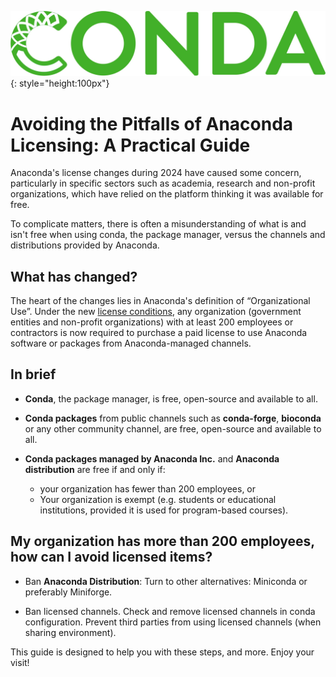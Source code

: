 ![](pages/images/Conda_logo.jpg){: style="height:100px"}

# Avoiding the Pitfalls of Anaconda Licensing: A Practical Guide

Anaconda's license changes during 2024 have caused some concern, particularly in specific sectors such as academia, research and non-profit organizations, which have relied on the platform thinking it was available for free.

To complicate matters, there is often a misunderstanding of what is and isn't free when using conda, the package manager, versus the channels and distributions provided by Anaconda.

## What has changed?

The heart of the changes lies in Anaconda's definition of “Organizational Use”. Under the new [license conditions](https://legal.anaconda.com/policies/en/?name=terms-of-service#anaconda-terms-of-service), any organization (government entities and non-profit organizations) with at least 200 employees or contractors is now required to purchase a paid license to use Anaconda software or packages from Anaconda-managed channels.

## In brief

* **Conda**, the package manager, is free, open-source and available to all.

* **Conda packages** from public channels such as **conda-forge**, **bioconda** or any other community channel, are free, open-source and available to all.

*  **Conda packages managed by Anaconda Inc.** and **Anaconda distribution** are free if and only if:
    - your organization has fewer than 200 employees, or
    - Your organization is exempt (e.g. students or educational institutions, provided it is used for program-based courses).

## My organization has more than 200 employees, how can I avoid licensed items?

* Ban **Anaconda Distribution**:
    Turn to other alternatives: Miniconda or preferably Miniforge.

* Ban licensed channels.
    Check and remove licensed channels in conda configuration.
    Prevent third parties from using licensed channels (when sharing environment).

This guide is designed to help you with these steps, and more. Enjoy your visit!